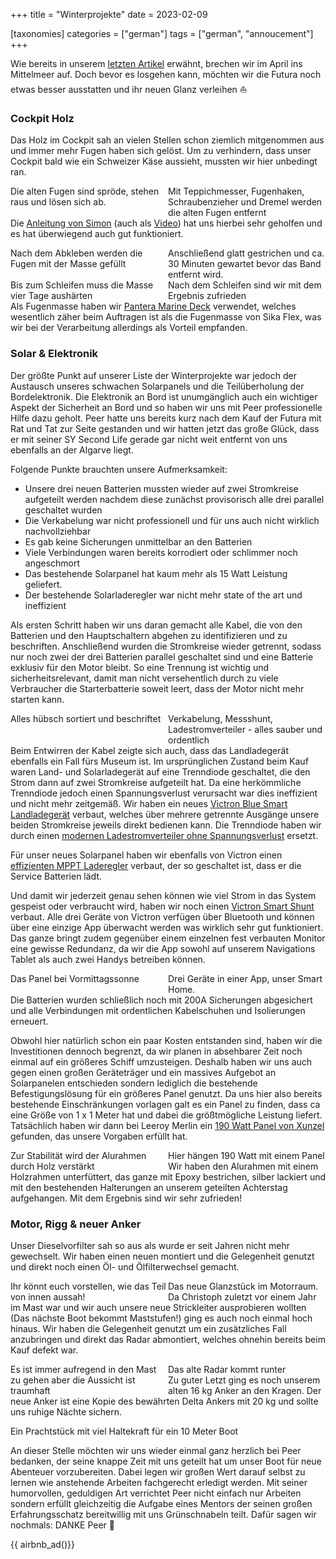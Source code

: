 +++
title = "Winterprojekte"
date = 2023-02-09

[taxonomies]
categories = ["german"]
tags = ["german", "annoucement"]
+++

Wie bereits in unserem [letzten Artikel](/unser-erstes-segeljahr) erwähnt, brechen wir im April ins Mittelmeer auf. Doch bevor es losgehen kann, möchten wir die Futura noch etwas besser ausstatten und ihr neuen Glanz verleihen ⛵

<!-- more -->

### Cockpit Holz

Das Holz im Cockpit sah an vielen Stellen schon ziemlich mitgenommen aus und immer mehr Fugen haben sich gelöst. Um zu verhindern, dass unser Cockpit bald wie ein Schweizer Käse aussieht, mussten wir hier unbedingt ran. 


<img class="img-half" src="/img/winterprojekte/PXL_20230113_111145019.jpg" alt="" />
<img class="img-half" src="/img/winterprojekte/PXL_20230113_101251077.MP.jpg" alt="" style=float:left;"/>
<div class="img-subtext" style="width:50%; float:left;">Die alten Fugen sind spröde, stehen raus und lösen sich ab.</div>
<div class="img-subtext" style="width:50%; float:left;">Mit Teppichmesser, Fugenhaken, Schraubenzieher und Dremel werden die alten Fugen entfernt</div>

Die [Anleitung von Simon](https://sailingbritican.com/teak-deck-repair) (auch als [Video](https://www.youtube.com/watch?v=kv7Ez2gdw0k)) hat uns hierbei sehr geholfen und es hat überwiegend auch gut funktioniert. 

<img class="img-half" src="/img/winterprojekte/PXL_20230113_145419946.jpg" alt=""/>
<img class="img-half"src="/img/winterprojekte/PXL_20230113_144847061.jpg" alt="" style="float:left;"/>
<div class="img-subtext" style="width:50%; float:left;">Nach dem Abkleben werden die Fugen mit der Masse gefüllt</div>
<div class="img-subtext" style="width:50%; float:left;">Anschließend glatt gestrichen und ca. 30 Minuten gewartet bevor das Band entfernt wird.</div>
<div class="clearfix"></div>

<img class="img-half" src="/img/winterprojekte/PXL_20230118_133151880.jpg" alt=""/>
<img class="img-half"src="/img/winterprojekte/PXL_20230114_145755263.jpg" alt="" style="float:left;"/>
<div class="img-subtext" style="width:50%; float:left;">Bis zum Schleifen muss die Masse vier Tage aushärten</div>
<div class="img-subtext" style="width:50%; float:left;">Nach dem Schleifen sind wir mit dem Ergebnis zufrieden</div>

<div class="clearfix"></div>

Als Fugenmasse haben wir [Pantera Marine Deck](https://www.svb24.com/en/pantera-grouting-compound-md3000-30-v3.html) verwendet, welches wesentlich zäher beim Auftragen ist als die Fugenmasse von Sika Flex, was wir bei der Verarbeitung allerdings als Vorteil empfanden.

### Solar & Elektronik

Der größte Punkt auf unserer Liste der Winterprojekte war jedoch der Austausch unseres schwachen Solarpanels und die Teilüberholung der Bordelektronik. Die Elektronik an Bord ist unumgänglich auch ein wichtiger Aspekt der Sicherheit an Bord und so haben wir uns mit Peer professionelle Hilfe dazu geholt. Peer hatte uns bereits kurz nach dem Kauf der Futura mit Rat und Tat zur Seite gestanden und wir hatten jetzt das große Glück, dass er mit seiner SY Second Life gerade gar nicht weit entfernt von uns ebenfalls an der Algarve liegt.

Folgende Punkte brauchten unsere Aufmerksamkeit:

  - Unsere drei neuen Batterien mussten wieder auf zwei Stromkreise aufgeteilt werden nachdem diese zunächst provisorisch alle drei parallel geschaltet wurden
  - Die Verkabelung war nicht professionell und für uns auch nicht wirklich nachvollziehbar
  - Es gab keine Sicherungen unmittelbar an den Batterien
  - Viele Verbindungen waren bereits korrodiert oder schlimmer noch angeschmort
  - Das bestehende Solarpanel hat kaum mehr als 15 Watt Leistung geliefert.
  - Der bestehende Solarladeregler war nicht mehr state of the art und ineffizient


Als ersten Schritt haben wir uns daran gemacht alle Kabel, die von den Batterien und den Hauptschaltern abgehen zu identifizieren und zu beschriften. Anschließend wurden die Stromkreise wieder getrennt, sodass nur noch zwei der drei Batterien parallel geschaltet sind und eine Batterie exklusiv für den Motor bleibt. So eine Trennung ist wichtig und sicherheitsrelevant, damit man nicht versehentlich durch zu viele Verbraucher die Starterbatterie soweit leert, dass der Motor nicht mehr starten kann.

<img class="img-half" src="/img/winterprojekte/WhatsApp Image 2023-02-03 at 17.57.18.jpg" alt=""/>
<img class="img-half"src="/img/winterprojekte/WhatsApp Image 2023-02-08 at 09.35.15.jpg" alt="" style="float:left;"/>
<div class="img-subtext" style="width:50%; float:left;">Alles hübsch sortiert und beschriftet</div>
<div class="img-subtext" style="width:50%; float:left;">Verkabelung, Messshunt, Ladestromverteiler - alles sauber und ordentlich</div>

<div class="clearfix"></div>


Beim Entwirren der Kabel zeigte sich auch, dass das Landladegerät ebenfalls ein Fall fürs Museum ist. Im ursprünglichen Zustand beim Kauf waren Land- und Solarladegerät auf eine Trenndiode geschaltet, die den Strom dann auf zwei Stromkreise aufgeteilt hat. Da eine herkömmliche Trenndiode jedoch einen Spannungsverlust verursacht war dies ineffizient und nicht mehr zeitgemäß. Wir haben ein neues [Victron Blue Smart Landladegerät](https://www.svb.de/de/victron-ladegeraet-bluesmart-ip-22-12-v-20-a-3-ladeausgaenge.html) verbaut, welches über mehrere getrennte Ausgänge unsere beiden Stromkreise jeweils direkt bedienen kann. Die Trenndiode haben wir durch einen [modernen Ladestromverteiler ohne Spannungsverlust](https://www.svb.de/de/mastervolt-ladestromverteiler-battery-mate-1602-ig-mosfet-160-a-2-batteriebaenke.html) ersetzt.

Für unser neues Solarpanel haben wir ebenfalls von Victron einen [effizienten MPPT Laderegler](https://www.svb.de/de/victron-solar-laderegler-smartsolar-mppt-100-20.html) verbaut, der so geschaltet ist, dass er die Service Batterien lädt.

Und damit wir jederzeit genau sehen können wie viel Strom in das System gespeist oder verbraucht wird, haben wir noch einen [Victron Smart Shunt](https://www.svb.de/de/victron-smartshunt-inkl-bluetooth-500-a.html) verbaut. Alle drei Geräte von Victron verfügen über Bluetooth und können über eine einzige App überwacht werden was wirklich sehr gut funktioniert. Das ganze bringt zudem gegenüber einem einzelnen fest verbauten Monitor eine gewisse Redundanz, da wir die App sowohl auf unserem Navigations Tablet als auch zwei Handys betreiben können.

<img class="img-half" src="/img/winterprojekte/signal-2023-02-09-133838.jpg" alt=""/>
<img class="img-half"src="/img/winterprojekte/signal-2023-02-09-133906.jpg" alt="" style="float:left;"/>
<div class="img-subtext" style="width:50%; float:left;">Das Panel bei Vormittagssonne</div>
<div class="img-subtext" style="width:50%; float:left;">Drei Geräte in einer App, unser Smart Home.</div>

<div class="clearfix"></div>


Die Batterien wurden schließlich noch mit 200A Sicherungen abgesichert und alle Verbindungen mit ordentlichen Kabelschuhen und Isolierungen erneuert.

Obwohl hier natürlich schon ein paar Kosten entstanden sind, haben wir die Investitionen dennoch begrenzt, da wir planen in absehbarer Zeit noch einmal auf ein größeres Schiff umzusteigen. Deshalb haben wir uns auch gegen einen großen Geräteträger und ein massives Aufgebot an Solarpanelen entschieden sondern lediglich die bestehende Befestigungslösung für ein größeres Panel genutzt. Da uns hier also bereits bestehende Einschränkungen vorlagen galt es ein Panel zu finden, dass ca eine Größe von 1 x 1 Meter hat und dabei die größtmögliche Leistung liefert. Tatsächlich haben wir dann bei Leeroy Merlin ein [190 Watt Panel von Xunzel](https://www.leroymerlin.pt/produtos/eletricidade-e-smart-home/energias-renovaveis/paineis-solares/painel-solar-xunzel-power-190w-12v-c-cabo-83795761.html) gefunden, das unsere Vorgaben erfüllt hat. 

<img class="img-half" src="/img/winterprojekte/PXL_20230205_094714208.jpg" alt=""/>
<img class="img-half"src="/img/winterprojekte/PXL_20230204_160119656.MP.jpg" alt="" style="float:left;"/>
<div class="img-subtext" style="width:50%; float:left;">Zur Stabilität wird der Alurahmen durch Holz verstärkt</div>
<div class="img-subtext" style="width:50%; float:left;">Hier hängen 190 Watt mit einem Panel</div>

<div class="clearfix"></div>

Wir haben den Alurahmen mit einem Holzrahmen unterfüttert, das ganze mit Epoxy bestrichen, silber lackiert und mit den bestehenden Halterungen an unserem geteilten Achterstag aufgehangen. Mit dem Ergebnis sind wir sehr zufrieden!

### Motor, Rigg & neuer Anker

Unser Dieselvorfilter sah so aus als wurde er seit Jahren nicht mehr gewechselt. Wir haben einen neuen montiert und die Gelegenheit genutzt und direkt noch einen Öl- und Ölfilterwechsel gemacht.


<img class="img-half" src="/img/winterprojekte/PXL_20230206_124619193.jpg" alt=""/>
<img class="img-half"src="/img/winterprojekte/PXL_20230206_124614743.jpg" alt="" style="float:left;"/>
<div class="img-subtext" style="width:50%; float:left;">Ihr könnt euch vorstellen, wie das Teil von innen aussah!</div>
<div class="img-subtext" style="width:50%; float:left;">Das neue Glanzstück im Motorraum.</div>

<div class="clearfix"></div>


Da Christoph zuletzt vor einem Jahr im Mast war und wir auch unsere neue Strickleiter ausprobieren wollten (Das nächste Boot bekommt Maststufen!) ging es auch noch einmal hoch hinaus. Wir haben die Gelegenheit genutzt um ein zusätzliches Fall anzubringen und direkt das Radar abmontiert, welches ohnehin bereits beim Kauf defekt war.

<img class="img-half" src="/img/winterprojekte/PXL_20230205_120427656.jpg" alt=""/>
<img class="img-half"src="/img/winterprojekte/IMG-20230205-WA0003.jpg" alt="" style="float:left;"/>
<div class="img-subtext" style="width:50%; float:left;">Es ist immer aufregend in den Mast zu gehen aber die Aussicht ist traumhaft</div>
<div class="img-subtext" style="width:50%; float:left;">Das alte Radar kommt runter</div>

<div class="clearfix"></div>

Zu guter Letzt ging es noch unserem alten 16 kg Anker an den Kragen. Der neue Anker ist eine Kopie des bewährten Delta Ankers mit 20 kg und sollte uns ruhige Nächte sichern.


<img class="img-full" src="/img/winterprojekte/PXL_20230207_162252322.MP.jpg" alt="" />
<div class="img-subtext">Ein Prachtstück mit viel Haltekraft für ein 10 Meter Boot</div>

An dieser Stelle möchten wir uns wieder einmal ganz herzlich bei Peer bedanken, der seine knappe Zeit mit uns geteilt hat um unser Boot für neue Abenteuer vorzubereiten. Dabei legen wir großen Wert darauf selbst zu lernen wie anstehende Arbeiten fachgerecht erledigt werden. Mit seiner humorvollen, geduldigen Art verrichtet Peer nicht einfach nur Arbeiten sondern erfüllt gleichzeitig die Aufgabe eines Mentors der seinen großen Erfahrungsschatz bereitwillig mit uns Grünschnabeln teilt. Dafür sagen wir nochmals: DANKE Peer 🙏

{{ airbnb_ad()}}


